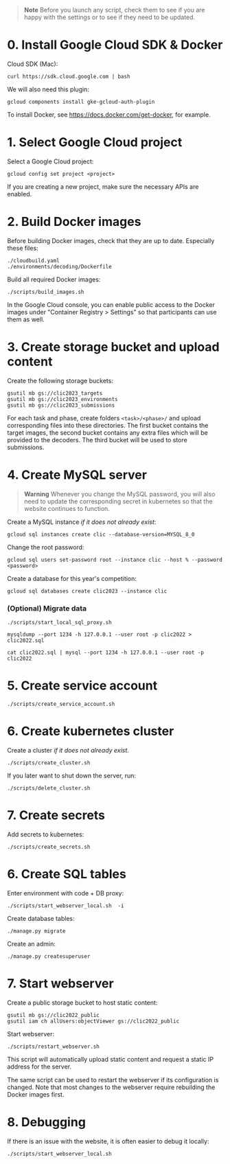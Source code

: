 > **Note**
> Before you launch any script, check them to see if you are happy with the
> settings or to see if they need to be updated.

# 0. Install Google Cloud SDK & Docker

Cloud SDK (Mac):

	curl https://sdk.cloud.google.com | bash

We will also need this plugin:

	gcloud components install gke-gcloud-auth-plugin

To install Docker, see https://docs.docker.com/get-docker, for example.

# 1. Select Google Cloud project

Select a Google Cloud project:

	gcloud config set project <project>

If you are creating a new project, make sure the necessary APIs are enabled.

# 2. Build Docker images

Before building Docker images, check that they are up to date. Especially these files:

	./cloudbuild.yaml
	./environments/decoding/Dockerfile

Build all required Docker images:

	./scripts/build_images.sh

In the Google Cloud console, you can enable public access to the Docker images under
"Container Registry > Settings" so that participants can use them as well.

# 3. Create storage bucket and upload content

Create the following storage buckets:

	gsutil mb gs://clic2023_targets
	gsutil mb gs://clic2023_environments
	gsutil mb gs://clic2023_submissions

For each task and phase, create folders `<task>/<phase>/` and upload corresponding files into these
directories. The first bucket contains the target images, the second bucket contains any extra files
which will be provided to the decoders. The third bucket will be used to store submissions.

# 4. Create MySQL server

> **Warning**
> Whenever you change the MySQL password, you will also need to update the corresponding secret
> in kubernetes so that the website continues to function.

Create a MySQL instance _if it does not already exist_:

	gcloud sql instances create clic --database-version=MYSQL_8_0

 Change the root password:

	gcloud sql users set-password root --instance clic --host % --password <password>

Create a database for this year's competition:

	gcloud sql databases create clic2023 --instance clic

### (Optional) Migrate data

	./scripts/start_local_sql_proxy.sh

	mysqldump --port 1234 -h 127.0.0.1 --user root -p clic2022 > clic2022.sql

	cat clic2022.sql | mysql --port 1234 -h 127.0.0.1 --user root -p clic2022


# 5. Create service account

	./scripts/create_service_account.sh


# 6. Create kubernetes cluster

Create a cluster _if it does not already exist_.

	./scripts/create_cluster.sh

If you later want to shut down the server, run:

	./scripts/delete_cluster.sh


# 7. Create secrets

Add secrets to kubernetes:

	./scripts/create_secrets.sh


# 6. Create SQL tables

Enter environment with code + DB proxy:

	./scripts/start_webserver_local.sh  -i

Create database tables:

	./manage.py migrate

Create an admin:

	./manage.py createsuperuser


# 7. Start webserver

Create a public storage bucket to host static content:

	gsutil mb gs://clic2022_public
	gsutil iam ch allUsers:objectViewer gs://clic2022_public

Start webserver:

	./scripts/restart_webserver.sh

This script will automatically upload static content and request a static IP address
for the server.

The same script can be used to restart the webserver if its configuration is changed.
Note that most changes to the webserver require rebuilding the Docker images first.

# 8. Debugging

If there is an issue with the website, it is often easier to debug it locally:

	./scripts/start_webserver_local.sh
